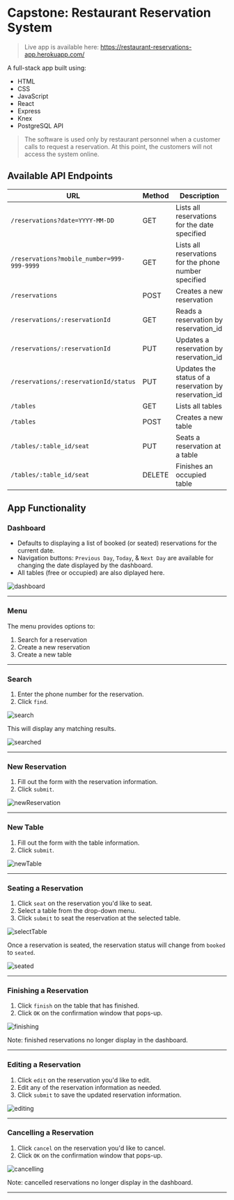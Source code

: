 # Capstone: Restaurant Reservation System


> Live app is available here:  https://restaurant-reservations-app.herokuapp.com/

A full-stack app built using:
- HTML
- CSS
- JavaScript
- React
- Express
- Knex
- PostgreSQL API

> The software is used only by restaurant personnel when a customer calls to request a reservation.
> At this point, the customers will not access the system online.


## Available API Endpoints

| URL | Method | Description |
| ---------------- | ----- | ---------------------------------------------------------------- |
| `/reservations?date=YYYY-MM-DD` | GET | Lists all reservations for the date specified |
| `/reservations?mobile_number=999-999-9999` | GET | Lists all reservations for the phone number specified |
| `/reservations` | POST | Creates a new reservation |
| `/reservations/:reservationId` | GET | Reads a reservation by reservation_id |
| `/reservations/:reservationId` | PUT | Updates a reservation by reservation_id |
| `/reservations/:reservationId/status` | PUT | Updates the status of a reservation by reservation_id  |
| `/tables` | GET | Lists all tables |
| `/tables` | POST | Creates a new table |
| `/tables/:table_id/seat` | PUT | Seats a reservation at a table |
| `/tables/:table_id/seat` | DELETE | Finishes an occupied table |

## App Functionality

### Dashboard

- Defaults to displaying a list of booked (or seated) reservations for the current date.  
- Navigation buttons: `Previous Day`, `Today`, & `Next Day` are available for changing the date displayed by the dashboard.
- All tables (free or occupied) are also diplayed here.

![dashboard](./front-end/screenshots/Dashboard.png)

---

### Menu

The menu provides options to:
1. Search for a reservation
2. Create a new reservation 
3. Create a new table

---

### Search

1. Enter the phone number for the reservation.
1. Click `find`.

![search](./front-end/screenshots/searchBefore.png)

This will display any matching results.

![searched](./front-end/screenshots/searchAfter.png)

---

### New Reservation

1. Fill out the form with the reservation information.
1. Click `submit`.

![newReservation](./front-end/screenshots/MakeReservation.png)

---

### New Table

1. Fill out the form with the table information.
1. Click `submit`.

![newTable](./front-end/screenshots/makeATable.png)

---

### Seating a Reservation

1. Click `seat` on the reservation you'd like to seat.
1. Select a table from the drop-down menu.
1. Click `submit` to seat the reservation at the selected table.

![selectTable](./front-end/screenshots/seatingPage.png)

Once a reservation is seated, the reservation status will change from `booked` to `seated`.

![seated](./front-end/screenshots/seatSubmit.png)

---

### Finishing a Reservation

1. Click `finish` on the table that has finished.
1. Click `OK` on the confirmation window that pops-up.

![finishing](./front-end/screenshots/finishedTable.png)

Note: finished reservations no longer display in the dashboard.

---

### Editing a Reservation

1. Click `edit` on the reservation you'd like to edit.
1. Edit any of the reservation information as needed.
1. Click `submit` to save the updated reservation information.

![editing](./front-end/screenshots/editReservation.png)

---

### Cancelling a Reservation

1. Click `cancel` on the reservation you'd like to cancel.
1. Click `OK` on the confirmation window that pops-up.

![cancelling](./front-end/screenshots/cancelReservation.png)

Note: cancelled reservations no longer display in the dashboard.

---


